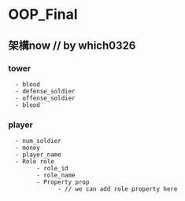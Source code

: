 # OOP_Final
## 架構now // by which0326
### tower
      - blood
      - defense_soldier
      - offense_soldier
      - blood
### player
      - num_soldier
      - money
      - player_name
      - Role role
            - role_id
            - role_name
            - Property prop
                  - // we can add role property here
